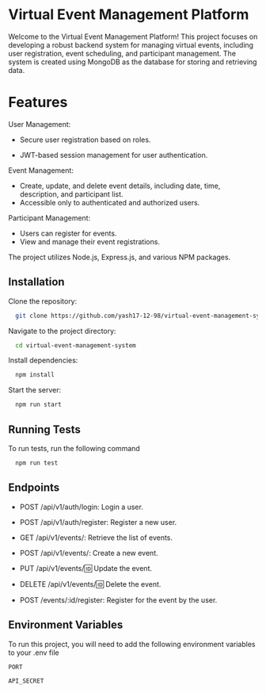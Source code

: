 # Virtual Event Management Platform

Welcome to the Virtual Event Management Platform! This project focuses on developing a robust backend system for managing virtual events, including user registration, event scheduling, and participant management. The system is created using MongoDB as the database for storing and retrieving data.

# Features

User Management:

- Secure user registration based on roles.

- JWT-based session management for user authentication.

Event Management:

- Create, update, and delete event details, including date, time, description, and participant list.
- Accessible only to authenticated and authorized users.

Participant Management:

- Users can register for events.
- View and manage their event registrations.

The project utilizes Node.js, Express.js, and various NPM packages.

## Installation

Clone the repository:

```bash
  git clone https://github.com/yash17-12-98/virtual-event-management-system.git
```

Navigate to the project directory:

```bash
  cd virtual-event-management-system
```

Install dependencies:

```bash
  npm install
```

Start the server:

```bash
  npm run start
```

## Running Tests

To run tests, run the following command

```bash
  npm run test
```

## Endpoints

- POST /api/v1/auth/login: Login a user.

- POST /api/v1/auth/register: Register a new user.

- GET /api/v1/events/: Retrieve the list of events.

- POST /api/v1/events/: Create a new event.

- PUT /api/v1/events/:id: Update the event.

- DELETE /api/v1/events/:id: Delete the event.

- POST /events/:id/register: Register for the event by the user.

## Environment Variables

To run this project, you will need to add the following environment variables to your .env file

`PORT`

`API_SECRET`
